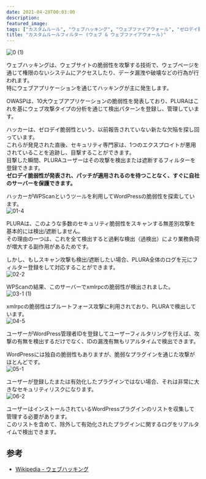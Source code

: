 ```yaml
---
date: 2021-04-28T00:03:00
description: 
featured_image: 
tags: ["カスタムルール", "ウェブハッキング", "ウェブファイアウォール", "ゼロデイ脆弱性", "WPScan"]
title: "カスタムルールフィルター (ウェブ & ウェブファイアウォール)"
---
```


![0 (1)](https://github.com/user-attachments/assets/6a921cb9-fe12-4ab3-845a-1a7de939da76)

ウェブハッキングは、ウェブサイトの脆弱性を攻撃する技術で、ウェブページを通じて権限のないシステムにアクセスしたり、データ漏洩や破壊などの行為が行われます。  
特にウェブアプリケーションを通じてハッキングが主に発生します。

OWASPは、10大ウェブアプリケーションの脆弱性を発表しており、PLURAはこれを基にウェブ攻撃タイプの分析を通じて検出パターンを登録し、管理しています。

ハッカーは、ゼロデイ脆弱性という、以前報告されていない新たな欠陥を探し回っています。  
これらが発見された直後、セキュリティ専門家は、1つのエクスプロイトが悪用されていることを追跡し、目撃することができます。  
目撃した瞬間、PLURAユーザーはその攻撃を検出または遮断するフィルターを登録できます。  
**ゼロデイ脆弱性が発表され、パッチが適用されるのを待つことなく、すぐに自社のサーバーを保護できます。**

ハッカーがWPScanというツールを利用してWordPressの脆弱性を探索しています。  
![01-4](https://github.com/user-attachments/assets/3b3d6986-6376-448f-a64f-f1fbaf821238)

PLURAは、このような多数のセキュリティ脆弱性をスキャンする無差別攻撃を基本的には検出/遮断しません。  
その理由の一つは、これを全て検出すると過剰な検出（過検出）により業務負荷が増大する副作用があるためです。

しかし、もしスキャン攻撃も検出/遮断したい場合、PLURA全体のログを元にフィルター登録をして対応することができます。  
![02-2](https://github.com/user-attachments/assets/997409b6-165c-4099-a090-72e4f1486720)

WPScanの結果、このサーバーでxmlrpcの脆弱性が検出されました。  
![03-1 (1)](https://github.com/user-attachments/assets/09477163-0655-4419-90a3-3ab90fd81c4b)

xmlrpcの脆弱性はブルートフォース攻撃に利用されており、PLURAで検出しています。  
![04-5](https://github.com/user-attachments/assets/948fd06e-b1bb-4468-96ef-74024ce58cba)

ユーザーがWordPress管理者IDを登録してユーザーフィルタリングを行えば、攻撃の有無を検出するだけでなく、IDの漏洩有無もリアルタイムで検出できます。

WordPressには独自の脆弱性もありますが、脆弱なプラグインを通じた攻撃がほとんどです。  
![05-1](https://github.com/user-attachments/assets/d8709496-c7f8-44f0-9a98-c931451bb003)

ユーザーが登録したまたは有効化したプラグインではない場合、それは非常に大きなセキュリティリスクになります。  
![06-2](https://github.com/user-attachments/assets/486904c3-18fb-41b0-8e9a-1b7111cf5da5)

ユーザーはインストールされているWordPressプラグインのリストを収集して管理する必要があります。  
このリストを含めて、除外して有効化されたプラグインに関するログをリアルタイムで検出できます。

## 参考

- [Wikipedia - ウェブハッキング](https://ja.wikipedia.org/wiki/ウェブ_ハッキング)
